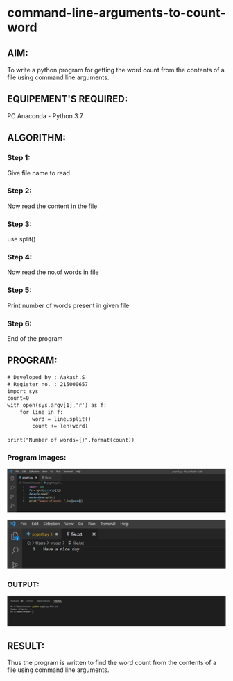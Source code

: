 # command-line-arguments-to-count-word
## AIM:
To write a python program for getting the word count from the contents of a file using command line arguments.
## EQUIPEMENT'S REQUIRED: 
PC
Anaconda - Python 3.7
## ALGORITHM: 
### Step 1:
Give file name to read
### Step 2: 
Now read the content in the file
### Step 3: 
use split()
### Step 4:  
Now read the no.of words in file
### Step 5: 
Print number of words present in given file
### Step 6: 
End of the program
## PROGRAM:
```
# Developed by : Aakash.S
# Register no. : 215000657
import sys
count=0
with open(sys.argv[1],'r') as f:
    for line in f:
        word = line.split()
        count += len(word)
        
print("Number of words={}".format(count))
```
### Program Images:
![output 1](AAA.png)

![output 2](AA.png)
### OUTPUT:
![output](A.png)
## RESULT:
Thus the program is written to find the word count from the contents of a file using command line arguments.
